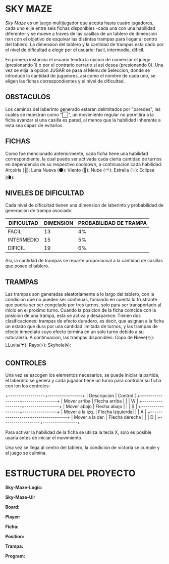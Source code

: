 # SKY MAZE

*Sky Maze* es un juego multijugador que acepta hasta cuatro jugadores, cada uno elije entre seis fichas disponibles -cada una con una habilidad diferente- y se mueve a traves de las casillas de un tablero de dimension nxn con el objetivo de esquivar las distintas trampas para llegar al centro del tablero. La dimension del tablero y la cantidad de trampas esta dado por el nivel de dificultad a elegir por el usuario: facil, intermedio, dificil.

En primera instancia el usuario tendra la opcion de comenzar el juego (presionando 1) o por el contrario cerrarlo si asi desea (presionando 0). Una vez se elija la opcion JUGAR se pasa al Menu de Seleccion, donde se introduce la cantidad de jugadores, asi como el nombre de cada uno, se eligen las fichas correspondientes y el nivel de dificultad. 

## OBSTACULOS
Los caminos del laberinto generado estaran delimitados por "paredes", las cuales se muestran como "⬜", un movimiento regular no permitira a la ficha avanzar si una casilla es pared, al menos que la habilidad inherente a esta sea capaz de evitarlos.

## FICHAS
Como fue mencionado anteriormente, cada ficha tiene una habilidad correspondiente, la cual puede ser activada cada cierta cantidad de turnos en dependencia de su respectivo cooldown, a continuacion cada habilidad:
Arcoiris (🌈):
Luna Nueva (🌑):
Viento (🍃):
Nube (⛅):
Estrella (✨):
Eclipse (🌘):

## NIVELES DE DIFICULTAD
Cada nivel de dificultad tienen una dimension de laberinto y probabilidad de generacion de trampa asociado:

| DIFICULTAD | DIMENSION | PROBABILIDAD DE TRAMPA |
|------------|-----------|------------------------|
| FACIL      | 13        | 4%                     |
| INTERMEDIO | 15        | 5%                     |
| DIFICIL    | 19        | 6%                     |

Asi, la cantidad de trampas se reparte proporcional a la cantidad de casillas que posee el tablero.

## TRAMPAS
Las trampas son generadas aleatoriamente a lo largo del tablero, con la condicion que no pueden ser continuas, tomando en cuenta lo frustrante que podria ser ser congelado por tres turnos, solo para ser transportado al inicio en el proximo turno. Cuando la posicion de la ficha coincide con la posicion de una trampa, esta se activa y desaparece.
Tienen dos clasificaciones: trampas de efecto duradero, es decir, que asignan a la ficha un estado que dura por una cantidad limitada de turnos, y las trampas de efecto inmediato cuyo efecto termina en un solo turno debido a su naturaleza. A continuacion, las trampas disponibles:
Copo de Nieve(⛄):
LLuvia(☔):
Rayo(⚡):
Skyhole(🌀):

## CONTROLES
Una vez se escogen los elementos necesarios, se puede iniciar la partida, el laberinto se genera y cada jugador tiene un turno para controlar su ficha con lon los controles:

+------------------+-----------------+
|    Descripción   |   Control       |
+------------------+-----------------+
| Mover arriba     | Flecha arriba   |
|                  | W               |
+------------------+-----------------+
| Mover abajo      | Flecha abajo    |
|                  | S               |
+------------------+-----------------+
| Mover a la izq.  | Flecha izquierda|
|                  | A               |
+------------------+-----------------+
| Mover a la der.  | Flecha derecha  |
|                  | D               |
+------------------+-----------------+

Para activar la habilidad de la ficha se utiliza la tecla X, solo es posible usarla antes de iniciar el movimiento.

Una vez se llega al centro del tablero, la condicion de victoria se cumple y el juego se culmina.



# ESTRUCTURA DEL PROYECTO

**Sky-Maze-Logic:** 

**Sky-Maze-UI:**

**Board:**

**Player:**

**Ficha:**

**Position:**

**Trampa:**

**Program:**






 
